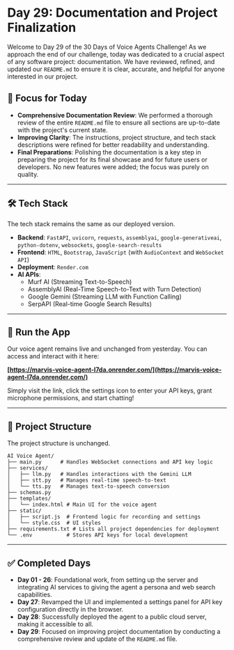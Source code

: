 # Day 29: Documentation and Project Finalization

Welcome to Day 29 of the 30 Days of Voice Agents Challenge\! As we approach the end of our challenge, today was dedicated to a crucial aspect of any software project: documentation. We have reviewed, refined, and updated our `README.md` to ensure it is clear, accurate, and helpful for anyone interested in our project.

## 🧠 Focus for Today

  * **Comprehensive Documentation Review**: We performed a thorough review of the entire `README.md` file to ensure all sections are up-to-date with the project's current state.
  * **Improving Clarity**: The instructions, project structure, and tech stack descriptions were refined for better readability and understanding.
  * **Final Preparations**: Polishing the documentation is a key step in preparing the project for its final showcase and for future users or developers. No new features were added; the focus was purely on quality.

-----

## 🛠 Tech Stack

The tech stack remains the same as our deployed version.

  * **Backend**: `FastAPI`, `uvicorn`, `requests`, `assemblyai`, `google-generativeai`, `python-dotenv`, `websockets`, `google-search-results`
  * **Frontend**: `HTML`, `Bootstrap`, `JavaScript` (with `AudioContext` and `WebSocket API`)
  * **Deployment**: `Render.com`
  * **AI APIs**:
      * Murf AI (Streaming Text-to-Speech)
      * AssemblyAI (Real-Time Speech-to-Text with Turn Detection)
      * Google Gemini (Streaming LLM with Function Calling)
      * SerpAPI (Real-time Google Search Results)

-----

## 🚀 Run the App

Our voice agent remains live and unchanged from yesterday. You can access and interact with it here:

**[https://marvis-voice-agent-l7da.onrender.com/](https://marvis-voice-agent-l7da.onrender.com/)**

Simply visit the link, click the settings icon to enter your API keys, grant microphone permissions, and start chatting\!

-----

## 📂 Project Structure

The project structure is unchanged.

```
AI Voice Agent/
├── main.py      # Handles WebSocket connections and API key logic
├── services/
│   ├── llm.py   # Handles interactions with the Gemini LLM
│   ├── stt.py   # Manages real-time speech-to-text
│   └── tts.py   # Manages text-to-speech conversion
├── schemas.py
├── templates/
│   └── index.html # Main UI for the voice agent
├── static/
│   ├── script.js  # Frontend logic for recording and settings
│   └── style.css  # UI styles
├── requirements.txt # Lists all project dependencies for deployment
└── .env           # Stores API keys for local development
```

-----

## ✅ Completed Days

  * **Day 01 - 26**: Foundational work, from setting up the server and integrating AI services to giving the agent a persona and web search capabilities.
  * **Day 27**: Revamped the UI and implemented a settings panel for API key configuration directly in the browser.
  * **Day 28**: Successfully deployed the agent to a public cloud server, making it accessible to all.
  * **Day 29**: Focused on improving project documentation by conducting a comprehensive review and update of the `README.md` file.
